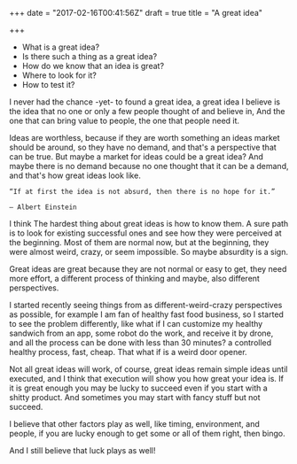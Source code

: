 +++
date = "2017-02-16T00:41:56Z"
draft = true
title = "A great idea"

+++

* What is a great idea?
* Is there such a thing as a great idea?
* How do we know that an idea is great?
* Where to look for it?
* How to test it?

I never had the chance -yet- to found a great idea, a great idea I believe is the idea that no one or only a few people thought of and believe in, And the one that can bring value to people, the one that people need it.


Ideas are worthless, because if they are worth something an ideas market should be around, so they have no demand, and that's a perspective that can be true. But maybe a market for ideas could be a great idea? And maybe there is no demand because no one thought that it can be a demand, and that's how great ideas look like.


```
“If at first the idea is not absurd, then there is no hope for it.”

― Albert Einstein
```

I think The hardest thing about great ideas is how to know them. A sure path is to look for existing successful ones and see how they were perceived at the beginning. Most of them are normal now, but at the beginning, they were almost weird, crazy, or seem impossible. So maybe absurdity is a sign.


Great ideas are great because they are not normal or easy to get, they need more effort, a different process of thinking and maybe, also different perspectives.

I started recently seeing things from as different-weird-crazy perspectives as possible, for example I am fan of healthy fast food business, so I started to see the problem differently, like what if I can customize my healthy sandwich from an app, some robot do the work, and receive it by drone, and all the process can be done with less than 30 minutes? a controlled healthy process, fast, cheap. That what if is a weird door opener.


Not all great ideas will work, of course, great ideas remain simple ideas until executed, and I think that execution will show you how great your idea is. If it is great enough you may be lucky to succeed even if you start with a shitty product. And sometimes you may start with fancy stuff but not succeed.

I believe that other factors play as well, like timing, environment, and people, if you are lucky enough to get some or all of them right, then bingo.

And I still believe that luck plays as well!
